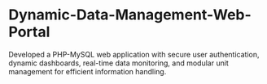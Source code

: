 # Dynamic-Data-Management-Web-Portal
Developed a PHP-MySQL web application with secure user authentication, dynamic dashboards, real-time data monitoring, and modular unit management for efficient information handling.
